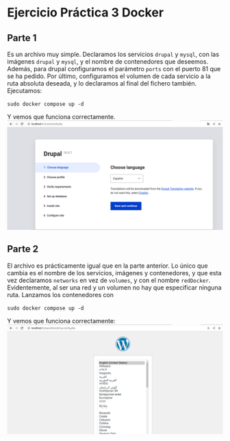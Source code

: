 # Ejercicio Práctica 3 Docker
## Parte 1
Es un archivo muy simple. Declaramos los servicios `drupal` y `mysql`, con las imágenes `drupal` y `mysql`, y el nombre de contenedores que deseemos.
Además, para drupal configuramos el parámetro `ports` con el puerto 81 que se ha pedido. Por último, configuramos el volumen de cada servicio a la ruta 
absoluta deseada, y lo declaramos al final del fichero también. Ejecutamos:

    sudo docker compose up -d
Y vemos que funciona correctamente.
![](img/captura3_1.png)

## Parte 2
El archivo es prácticamente igual que en la parte anterior. Lo único que cambia es el nombre de los servicios, imágenes y contenedores, y que esta vez
declaramos `networks` en vez de `volumes`, y con el nombre `redDocker`. Evidentemente, al ser una red y un volumen no hay que especificar ninguna ruta.
Lanzamos los contenedores con

    sudo docker compose up -d
Y vemos que funciona correctamente:
![](img/capturaWordpress.png)
